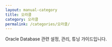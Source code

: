 ```yaml
---
layout: manual-category
title: 오라클
category: 오라클
permalink: /categories/오라클/
---
```


Oracle Database 관련 설정, 관리, 튜닝 가이드입니다.